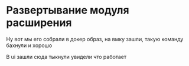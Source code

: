 # Развертывание модуля расширения

Ну вот мы его собрали в докер образ, на вмку зашли, такую команду бахнули и хорошо

В ui зашли сюда тыкнули увидели что работает
